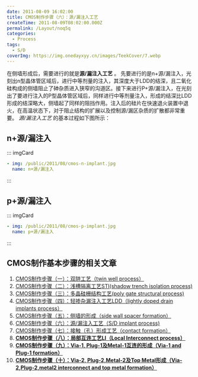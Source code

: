 ```yaml
---
date: 2011-08-09 16:02:00
title: CMOS制作步骤（六）：源/漏注入工艺
createTime: 2011-08-09T08:02:00.000Z
permalink: /Layout/noq5q
categories:
  - Process
tags:
  - S/D
coverImg: https://img.onedayxyy.cn/images/TeekCover/7.webp
---
```


在侧墙形成后，需要进行的就是**源/漏注入工艺** 。
先要进行的是n+源/漏注入，光刻出n型晶体管区域后，进行中等剂量的注入，其深度大于LDD的结深，且二氧化硅构成的侧墙阻止了砷杂质进入狭窄的沟道区。接下来进行P+源/漏注入，在光刻出了要进行注入的P型晶体管区域后，同样进行中等剂量注入，形成的结深比LDD形成的结深略大，侧墙起了同样的阻挡作用。注入后的硅片在快速退火装置中退火，在高温状态下，对于阻止结构的扩展以及控制源/漏区杂质的扩散都非常重要。 _源/漏注入工艺_ 的基本过程如下图所示： 

## n+源/漏注入
::: imgCard
```yaml
- img: /public/2011/08/cmos-n-implant.jpg
  name: n+源/漏注入
```
:::


## p+源/漏注入
::: imgCard
```yaml
- img: /public/2011/08/cmos-p-implant.jpg
  name: p+源/漏注入
```
:::


## CMOS制作基本步骤的相关文章


  1. [CMOS制作步骤（一）：双阱工艺（twin well process）](http://www.chiplayout.net/cmos-double-well-process.html "CMOS制作步骤（一）：双阱工艺（twin well process）")
  2. [CMOS制作步骤（二）：浅槽隔离工艺STI(shadow trench isolation process)](http://www.chiplayout.net/cmos-sti-process.html "CMOS制作步骤（二）：浅槽隔离工艺\(STI process\)")
  3. [CMOS制作步骤（三）：多晶硅栅结构工艺(poly gate structural process)](http://www.chiplayout.net/cmos-polysilicon-gete-process.html "CMOS制作步骤（三）：多晶硅栅结构工艺")
  4. [CMOS制作步骤（四）：轻掺杂漏注入工艺LDD（lightly doped drain implants process）](http://www.chiplayout.net/cmos-ldd-process.html "CMOS制作步骤（四）：轻掺杂漏注入工艺（LDD process）")
  5. [CMOS制作步骤（五）：侧墙的形成（side wall spacer formation）](http://www.chiplayout.net/cmos-formation-side-wall.html "CMOS制作步骤（五）：侧墙的形成")
  6. [CMOS制作步骤（六）：源/漏注入工艺（S/D implant process)](http://www.chiplayout.net/cmos-fabrication-steps-f-source-drain-injection-technology.html "CMOS制作步骤（六）：源/漏注入工艺")
  7. [CMOS制作步骤（七）：接触（孔）形成工艺（contact formation）](http://www.chiplayout.net/cmos-contact-formation-process.html "CMOS制作步骤（七）：接触（孔）形成工艺")
  8. **[CMOS制作步骤（八）：局部互连工艺LI（Local Interconnect process）](http://www.chiplayout.net/cmos-fabrication-steps-viii-local-interconnect-technology.html "CMOS制作步骤（八）：局部互连工艺LI")**
  9. **[CMOS制作步骤（九）：Via-1, Plug-1及Metal-1互连的形成（Via-1 and Plug-1 formation）](http://www.chiplayout.net/cmos-via-1-plug-1-and-metal-1-interconnect-formation.html "CMOS制作步骤（九）：Via-1, Plug-1及Metal-1互连的形成")**
  10. **[CMOS制作步骤（十）：Via-2, Plug-2,Metal-2及Top Metal形成（Via-2,Plug-2,metal2 interconnect and top metal formation）](http://www.chiplayout.net/wp-admin/post.php?post=1027&action=edit)**


